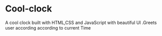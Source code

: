 # Cool-clock
A cool clock built with HTML,CSS and JavaScript with beautiful UI .Greets user according according to current Time
